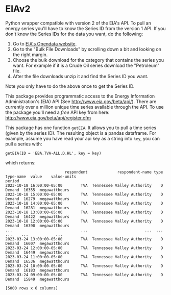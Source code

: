 # EIAv2

Python wrapper compatible with version 2 of the EIA's API.  To pull an energy series you'll have to know the Series ID from the version 1 API.  If you don't know the Series IDs for the data you want, do the following:

1.  Go to [EIA's Opendata website](https://www.eia.gov/opendata/).
2.  Go to the "Bulk File Downloads" by scrolling down a bit and looking on the right margin.
3.  Choose the bulk download for the category that contains the series you want.  For example if it is a Crude Oil series download the "Petroleum" file.
4.  After the file downloads unzip it and find the Series ID you want. 

Note you only have to do the above once to get the Series ID.

This package provides programmatic access to the Energy Information Administration's (EIA) API (See http://www.eia.gov/beta/api/).  There are currently over a million unique time series available through the API.  To use the package you'll need a *free* API key from here: http://www.eia.gov/beta/api/register.cfm

This package has one function `getEIA`.  It allows you to pull a time series (given by the series ID).  The resulting object is a pandas dataframe.  For example, assume you have read your api key as a string into `key`, you can pull a series with:

`getEIA(ID = 'EBA.TVA-ALL.D.HL', key = key)`

which returns:

```
                          respondent             respondent-name type type-name  value    value-units
period                                                                                               
2023-10-18 16:00:00-05:00        TVA  Tennessee Valley Authority    D    Demand  16355  megawatthours
2023-10-18 15:00:00-05:00        TVA  Tennessee Valley Authority    D    Demand  16279  megawatthours
2023-10-18 14:00:00-05:00        TVA  Tennessee Valley Authority    D    Demand  16281  megawatthours
2023-10-18 13:00:00-05:00        TVA  Tennessee Valley Authority    D    Demand  16422  megawatthours
2023-10-18 12:00:00-05:00        TVA  Tennessee Valley Authority    D    Demand  16390  megawatthours
...                              ...                         ...  ...       ...    ...            ...
2023-03-24 13:00:00-05:00        TVA  Tennessee Valley Authority    D    Demand  16607  megawatthours
2023-03-24 12:00:00-05:00        TVA  Tennessee Valley Authority    D    Demand  16449  megawatthours
2023-03-24 11:00:00-05:00        TVA  Tennessee Valley Authority    D    Demand  16536  megawatthours
2023-03-24 10:00:00-05:00        TVA  Tennessee Valley Authority    D    Demand  16183  megawatthours
2023-03-24 09:00:00-05:00        TVA  Tennessee Valley Authority    D    Demand  15849  megawatthours

[5000 rows x 6 columns]
```

